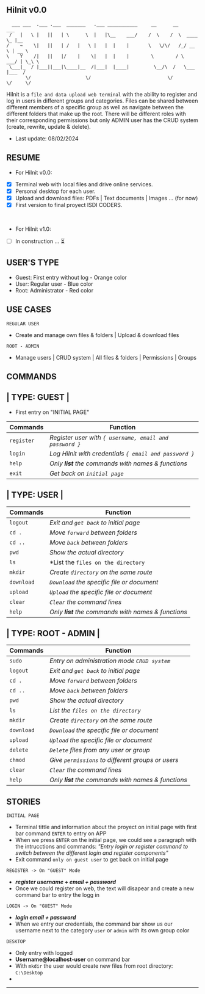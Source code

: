 ## HiInit v0.0

      ___ ___  .___ .___  _______   .___ ___________     __      __        ___        
     /   |   \ |   ||   | \      \  |   |\__    ___/    /  \    /  \  ____ \_ |__     
    /    ~    \|   ||   | /   |   \ |   |  |    |       \   \/\/   /_/ __ \ | __ \    
    \    Y    /|   ||   |/    |    \|   |  |    |        \        / \  ___/ | \_\ \   
     \___|_  / |___||___|\____|__  /|___|  |____|         \__/\  /   \___   |___  /   
           \/                    \/                            \/        \/     \/    

HiInit is a `file and data upload web terminal` with the ability to register and log in users in different groups and categories.
Files can be shared between different members of a specific group as well as navigate between the different folders that make up the root.
There will be different roles with their corresponding permissions but only ADMIN user has the CRUD system (create, rewrite, update & delete).

- Last update: 08/02/2024 

## RESUME

- For HiInit v0.0:
- [x] Terminal web with local files and drive online services.
- [x] Personal desktop for each user.
- [x] Upload and download files: PDFs | Text documents | Images ... (for now)
- [x] First version to final proyect ISDI CODERS.

<br>

- For HiInit v1.0:
- [ ] In construction ... ⏳ 

## USER'S TYPE

- Guest: First entry without log - Orange color
- User: Regular user - Blue color
- Root: Administrator - Red color

## USE CASES

`REGULAR USER`

- Create and manage own files & folders | Upload & download files 

`ROOT - ADMIN`

- Manage users | CRUD system | All files & folders | Permissions | Groups 

## COMMANDS

## | TYPE: GUEST |

- First entry on "INITIAL PAGE"

|   Commands  | Function                                                   |
|  ---------  | --------                                                   | 
|  `register` | *Register user with `{ username, email and password }`*    |
|   `login`   | *Log HiInit with credentials `{ email and password }`*     |
|    `help`   | *Only **list** the commands with names & functions*        |
|    `exit`   | *Get back on `initial page`*                               |

## | TYPE: USER |

|   Commands  | Function                                                   |
|  ---------  | --------                                                   |
|   `logout`  | *Exit and `get back` to initial page*                      |
|    `cd .`   | *Move `forward` between folders*                           |
|    `cd ..`  | *Move `back` between folders*                              |
|    `pwd`    | *Show the actual directory*                                |
|     `ls`    | *List the `files on the directory`                         |
|   `mkdir`   | *Create `directory` on the same route*                     |
|  `download` | *`Download` the specific file or document*                 |
|   `upload`  | *`Upload` the specific file or document*                   |
|   `clear`   | *`Clear` the command lines*                                |
|    `help`   | *Only **list** the commands with names & functions*        |

## | TYPE: ROOT - ADMIN |

|   Commands  | Function                                                   |
|  ---------  | --------                                                   |
|    `sudo`   | *Entry on administration mode `CRUD system`*               |
|   `logout`  | *Exit and `get back` to initial page*                      |
|    `cd .`   | *Move `forward` between folders*                           |
|    `cd ..`  | *Move `back` between folders*                              |
|    `pwd`    | *Show the actual directory*                                |
|     `ls`    | *List the `files on the directory`*                        |
|   `mkdir`   | *Create `directory` on the same route*                     |
|  `download` | *`Download` the specific file or document*                 |
|   `upload`  | *`Upload` the specific file or document*                   |
|   `delete`  | *`Delete` files from any user or group*                    |
|   `chmod`   | *Give `permissions` to different groups or users*          |
|   `clear`   | *`Clear` the command lines*                                |
|    `help`   | *Only **list** the commands with names & functions*        |

## STORIES

`INITIAL PAGE`
- Terminal tittle and information about the proyect on initial page with first bar command `ENTER` to entry on APP
- When we press `ENTER` on the initial page, we could see a paragraph with the intrucctions and commands: *"Entry login or register command to switch between the different login and register components"*
- Exit command `only on guest user` to get back on initial page

`REGISTER -> On "GUEST" Mode`
- ***register username + email + password***
- Once we could register on web, the text will disapear and create a new command bar to entry the logg in

`LOGIN -> On "GUEST" Mode`
- ***login email + password***
- When we entry our credentials, the command bar show us our username next to the category `user` or `admin` with its own group color

`DESKTOP`
- Only entry with logged
- **Username@localhost-user** on command bar
- With `mkdir` the user would create new files from root directory: `C:\Desktop`
- 
- - - - - - - - - - - - - - - - - - - - - - - - - - - - - - - - - - - - - - - - - - - - - - - - - - - - - - 
